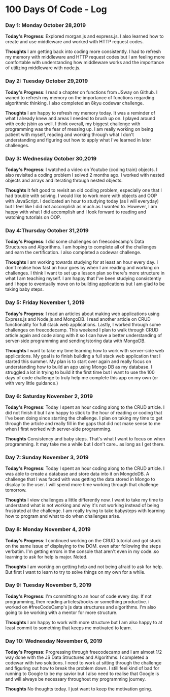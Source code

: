 <!-- # 100 Days Of Code - Log

### Day 0: February 30, 2016 (Example 1)
##### (delete me or comment me out)

**Today's Progress**: Fixed CSS, worked on canvas functionality for the app.

**Thoughts:** I really struggled with CSS, but, overall, I feel like I am slowly getting better at it. Canvas is still new for me, but I managed to figure out some basic functionality.

**Link to work:** [Calculator App](http://www.example.com)

### Day 0: February 30, 2016 (Example 2)
##### (delete me or comment me out)

**Today's Progress**: Fixed CSS, worked on canvas functionality for the app.

**Thoughts**: I really struggled with CSS, but, overall, I feel like I am slowly getting better at it. Canvas is still new for me, but I managed to figure out some basic functionality.

**Link(s) to work**: [Calculator App](http://www.example.com) -->


# 100 Days Of Code - Log

### Day 1: Monday October 28,2019

**Today's Progress**: Explored morgan.js and express.js. I also learned how to create and use middleware and worked with HTTP request codes.

**Thoughts** I am getting back into coding more consistently. I had to refresh my memory with middleware and HTTP request codes but I am feeling more comfortable with understanding how middleware works and the importance of utilizing middleware with node.js.


### Day 2: Tuesday October 29,2019

**Today's Progress**: I read a chapter on functions from JSway on Github. I waned to refresh my memory on the importance of functions regarding algorithmic thinking. I also completed an 8kyu codewar challenge.

**Thoughts** I am happy to refresh my memory today. It was a reminder of what I already knew and areas I needed to brush up on. I played around with code jsbin as well. I think overall, my biggest challenge with programming was the fear of messing up. I am really working on being patient with myself, reading and working through what I don't understanding and figuring out how to apply what I've learned in later challenges.


### Day 3: Wednesday October 30,2019

**Today's Progress**: I watched a video on Youtube (coding train) objects. I also revisited a coding problem I solved 2 months ago. I worked with nested objects and arrays and iterating through nested objects.

**Thoughts** It felt good to revisit an old coding problem, especially one that I had trouble with solving. I would like to work more with objects and OOP with JavaScript. I dedicated an hour to studying today (as I will everyday) but I feel like I did not accomplish as much as I wanted to. However, I am happy with what I did accomplish and I look forward to reading and watching tutorials on OOP.



### Day 4:Thursday October 31,2019

**Today's Progress**: I did some challenges on freecodecamp's Data Structures and Algorithms. I am hoping to complete all of the challenges and earn the certification. I also completed a codewar challenge.

**Thoughts** I am working towards studying for at least an hour every day. I don't realise how fast an hour goes by when I am reading and working on challenges. I think I want to set up a lesson plan so there's more structure in what I am teaching myself. I am happy that I've been studying consistently and I hope to eventually move on to building applications but I am glad to be taking baby steps.

### Day 5: Friday November 1, 2019

**Today's Progress**: I read an articles about making web applications using Express.js and Node.js and MongoDB.  I read another article on CRUD functionality for full stack web applications. Lastly, I worked through some challenges on freecodecamp. This weekend I plan to walk through CRUD article again and code along with it so I can have a better understanding of server-side programming and sending/storing data with MongoDB.

**Thoughts** I want to take my time learning how to work with server-side web applications. My goal is to finish building a full stack web application that I started this summer. My plan is to start over again and really focus on understanding how to build an app using Mongo DB as my database. I struggled a lot in trying to build it the first time but I want to use the 100 days of code challenge to truly help me complete this app on my own (or with very little guidance.)

### Day 6: Saturday November 2, 2019

**Today's Progress**: Today I spent an hour coding along to the CRUD article. I did not finish it but I am happy to stick to the hour of reading or coding that I've been doing since starting the challenge. I plan on taking my time to get through the article and really fill in the gaps that did not make sense to me when I first worked with server-side programming.

**Thoughts** Consistency and baby steps. That's what I want to focus on when programming. It may take me a while but I don't care.. as long as I get there.


### Day 7: Sunday November 3, 2019

**Today's Progress**: Today I spent an hour coding along to the CRUD article. I was able to create a database and store data into it on MongdoDB. A challenge that I was faced with was getting the data stored in Mongo to display to the user. I will spend more time working through that challenge tomorrow.

**Thoughts** I view challenges a little differently now. I want to take my time to understand what is not working and why it's not working instead of being frustrated at the challenge. I am really trying to take babysteps with learning how to program and what to do when challenges arise.


### Day 8: Monday November 4, 2019

**Today's Progress**: I continued working on the CRUD tutorial and got stuck on the same issue of displaying to the DOM. even after following the steps verbatim. I'm getting errors in the console that aren't even in my code..so learning to ask for help is major. Noted.

**Thoughts**  I am working on getting help and not being afraid to ask for help. But first I want to learn to try to solve things on my own for a while.

### Day 9: Tuesday November 5, 2019

**Today's Progress**: I'm committing to an hour of code every day. If not programming, then reading articles/books or something productive. i worked on #freeCodeCamp's js data structures and algorithms. I'm also going to be working with a mentor for more structure.

**Thoughts**  I am happy to work with more structure but I am also happy to at least commit to something that keeps me motivated to learn.


### Day 10: Wednesday November 6, 2019

**Today's Progress**: Progressing through freecodecamp and I am almost 1/2 way done with the JS Data Structures and Algorithms. I completed a codewar with two solutions. I need to work at sitting through the challenge and figuring out how to break the problem down. I still feel kind of bad for running to Google to be my savior but I also need to realise that Google is and will always be necessary throughout my programming journey.

**Thoughts**  No thoughts today. I just want to keep the motivation going.

